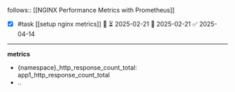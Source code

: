 follows:: [[NGINX Performance Metrics with Prometheus]]

- [x] #task [[setup nginx metrics]] 🔼 ⏳ 2025-02-21 📅 2025-02-21 ✅ 2025-04-14
___

**metrics**
 - {namespace}\_http_response_count_total: app1_http_response_count_total
- ..